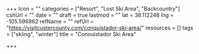 +++
Icon = ""
categories = ["Resort", "Lost Ski Area", "Backcountry"]
cshUrl = ""
date = ""
draft = true
lastmod = ""
lat = 38.112248
lng = -105.596862
refName = ""
refUrl = "https://visitcustercounty.com/conquistador-ski-area/"
resources = []
tags = ["skiing", "winter"]
title = "Conouistador Ski Area"

+++
